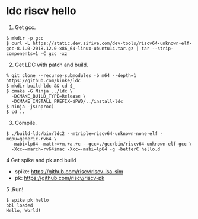# ldc riscv hello

1. Get gcc.

```console
$ mkdir -p gcc
$ curl -L https://static.dev.sifive.com/dev-tools/riscv64-unknown-elf-gcc-8.1.0-2018.12.0-x86_64-linux-ubuntu14.tar.gz | tar --strip-components=1 -C gcc -xz
```

2. Get LDC with patch and build.

```console
% git clone --recurse-submodules -b m64 --depth=1 https://github.com/kinke/ldc
$ mkdir build-ldc && cd $_
$ cmake -G Ninja ../ldc \
  -DCMAKE_BUILD_TYPE=Release \
  -DCMAKE_INSTALL_PREFIX=$PWD/../install-ldc
$ ninja -j$(nproc)
$ cd ..
```

3. Compile.

```console
$ ./build-ldc/bin/ldc2 --mtriple=riscv64-unknown-none-elf -mcpu=generic-rv64 \
  -mabi=lp64 -mattr=+m,+a,+c --gcc=./gcc/bin/riscv64-unknown-elf-gcc \
  -Xcc=-march=rv64imac -Xcc=-mabi=lp64 -g -betterC hello.d
```

4 Get spike and pk and build

- spike: https://github.com/riscv/riscv-isa-sim
- pk: https://github.com/riscv/riscv-pk

5 .Run!

```console
$ spike pk hello
bbl loaded
Hello, World!
```
